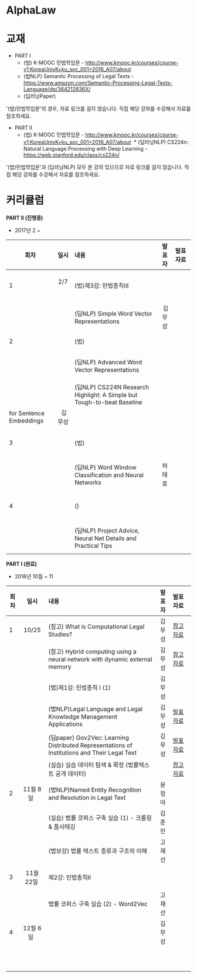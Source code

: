 # AlphaLaw

# 교재
* PART I
  * (법) K-MOOC 민법학입문 - http://www.kmooc.kr/courses/course-v1:KoreaUnivK+ku_soc_001+2016_A07/about
  * (법NLP) Semantic Processing of Legal Texts - https://www.amazon.com/Semantic-Processing-Legal-Texts-Language/dp/364212836X/
  * (딥러닝Paper)

'(법)민법학입문'의 경우, 자료 링크를 걸지 않습니다. 직접 해당 강좌를 수강해서 자료를 참조하세요. 

* PART II
  * (법) K-MOOC 민법학입문 - http://www.kmooc.kr/courses/course-v1:KoreaUnivK+ku_soc_001+2016_A07/about
  * (딥러닝NLP) CS224n: Natural Language Processing with Deep Learning - https://web.stanford.edu/class/cs224n/

'(법)민법학입문'과 (딥러닝NLP) 모두 본 강의 있으므로 자료 링크를 걸지 않습니다. 직접 해당 강좌를 수강해서 자료를 참조하세요. 

# 커리큘럼

<b>PART II (진행중)</b>
* 2017년  2 ~    

| 회차  | 일시   | 내용                                  | 발표자  |              발표자료                    |
| ----- |:------:| :-------------------------------------|:-------:|:---------------------------------------- |
| 1 | 2/7   | (법)제3강: 민법총칙Ⅲ |  |                           |
|   |    | (딥NLP) Simple Word Vector Representations  |  김무성 |                           |
| 2 |    | (법)  |  |                 | |
|   |    | (딥NLP) Advanced Word Vector Representations  |   |                           |
|   |    | (딥NLP) CS224N Research Highlight: A Simple but Tough-to-beat Baseline
for Sentence Embeddings  |  김무성 |                           |
| 3 |    | (법)  |  |                           |
|   |    | (딥NLP) Word Window Classification and Neural Networks | 허태호 |                           |
| 4 |    | ()  |  |                           |
|   |    | (딥NLP) Project Advice, Neural Net Details and Practical Tips | |                           |

<b>PART I (완료)</b>

* 2016년 10월 ~  11  

| 회차  | 일시   | 내용                                  | 발표자  |              발표자료                    |
| ----- |:------:| :-------------------------------------|:-------:|:---------------------------------------- |
| 1 |  10/25  | (참고) What is Computational Legal Studies?  | 김무성  | [참고자료](http://www.slideshare.net/Danielkatz/what-is-computational-legal-studies-presentation-university-of-houston-workshop-on-law-computation)                              |
|   |        | (참고) Hybrid computing using a neural network with dynamic external memory | 김무성 | [참고자료](http://nbviewer.jupyter.org/github/psygrammer/hai/blob/master/part1/deepmind/DNC/Hybrid_computing_using_a_neural_network_with_dynamic_external_memory.ipynb) |
|   |        | (법)제1강: 민법총칙 Ⅰ (1) | 김무성 |                                |
|   |        | (법NLP)Legal Language and Legal Knowledge Management Applications | 김무성  | [발표자료](http://nbviewer.jupyter.org/github/psygement/AlphaLaw/blob/master/part1/lawNLP/ch01/Legal_Language_and_Legal_Knowledge_Management_Applications.ipynb)  |
|   |        | (딥paper) Gov2Vec: Learning Distributed Representations of Institutions and Their Legal Text | 김무성 | [발표자료]()|
|   |        | (실습) 실습 데이터 탐색 & 확정 (법률텍스트 공개 데이터) |  | [참고자료](http://nbviewer.jupyter.org/github/psygement/AlphaLaw/blob/master/part1/deep-paper/Gov2Vec/Gov2Vec-Learning_Distributed_Representations_of_Institutions_and_Their_Legal_Text.ipynb) |
| 2 | 11월 8일   | (법NLP)Named Entity Recognition and Resolution in Legal Text | 윤정아 |                   |
|   |    | (실습) 법률 코퍼스 구축 실습 (1) - 크롤링 & 품사태깅  | 김준민  |   | 
|   |    | (법보강) 법률 텍스트 종류과 구조의 이해 | 고재선 |          |
| 3 | 11월 22일   | 제2강: 민법총칙Ⅱ |   |                           |
|   |    | 법률 코퍼스 구축 실습 (2) - Word2Vec | 고재선 |                           |
| 4 | 12월 6일   |  | 김무성  |                           |
|  |    |  |  |                           |

